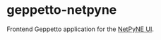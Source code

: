 # geppetto-netpyne

Frontend Geppetto application for the [NetPyNE UI](https://github.com/MetaCell/NetPyNE-UI).
